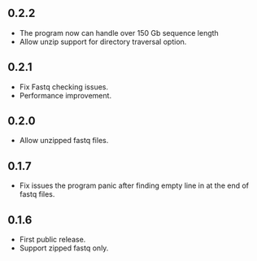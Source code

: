 ## 0.2.2
- The program now can handle over 150 Gb sequence length
- Allow unzip support for directory traversal option.

## 0.2.1
- Fix Fastq checking issues.
- Performance improvement.

## 0.2.0
- Allow unzipped fastq files.
    
## 0.1.7
- Fix issues the program panic after finding empty line in at the end of fastq files.

## 0.1.6
- First public release.
- Support zipped fastq only.